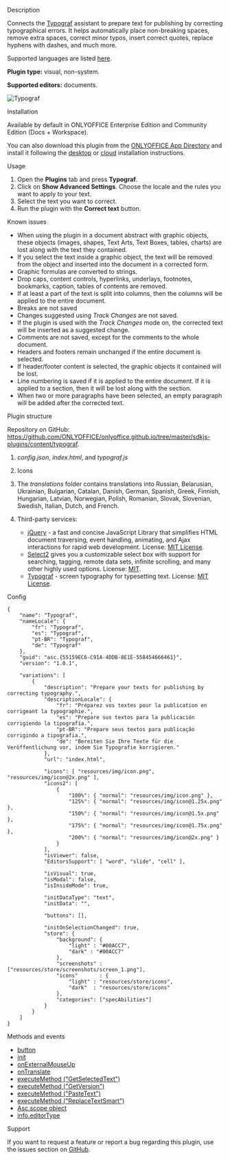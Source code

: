Description

Connects the [Typograf](https://github.com/typograf/typograf) assistant to prepare text for publishing by correcting typographical errors. It helps automatically place non-breaking spaces, remove extra spaces, correct minor typos, insert correct quotes, replace hyphens with dashes, and much more.

Supported languages are listed [here](https://github.com/typograf/typograf/blob/dev/docs/LOCALES.en-US.md).

**Plugin type:** visual, non-system.

**Supported editors:** documents.

![Typograf](/content/img/plugins/gifs/typograf.gif)

Installation

Available by default in ONLYOFFICE Enterprise Edition and Community Edition (Docs + Workspace).

You can also download this plugin from the [ONLYOFFICE App Directory](https://www.onlyoffice.com/en/app-directory/typograph) and install it following the [desktop](/plugin/installation/desktop) or [cloud](/plugin/installation/cloud) installation instructions.

Usage

1. Open the **Plugins** tab and press **Typograf**.
2. Click on **Show Advanced Settings**. Choose the locale and the rules you want to apply to your text.
3. Select the text you want to correct.
4. Run the plugin with the **Correct text** button.

Known issues

* When using the plugin in a document abstract with graphic objects, these objects (images, shapes, Text Arts, Text Boxes, tables, charts) are lost along with the text they contained.
* If you select the text inside a graphic object, the text will be removed from the object and inserted into the document in a corrected form.
* Graphic formulas are converted to strings.
* Drop caps, content controls, hyperlinks, underlays, footnotes, bookmarks, caption, tables of contents are removed.
* If at least a part of the text is split into columns, then the columns will be applied to the entire document.
* Breaks are not saved
* Changes suggested using *Track Changes* are not saved.
* If the plugin is used with the *Track Changes* mode on, the corrected text will be inserted as a suggested change.
* Comments are not saved, except for the comments to the whole document.
* Headers and footers remain unchanged if the entire document is selected.
* If header/footer content is selected, the graphic objects it contained will be lost.
* Line numbering is saved if it is applied to the entire document. If it is applied to a section, then it will be lost along with the section.
* When two or more paragraphs have been selected, an empty paragraph will be added after the corrected text.

Plugin structure

Repository on GitHub: <https://github.com/ONLYOFFICE/onlyoffice.github.io/tree/master/sdkjs-plugins/content/typograf>.

1. *config.json*, *index.html*, and *typograf.js*

2. Icons

3. The *translations* folder contains translations into Russian, Belarusian, Ukrainian, Bulgarian, Catalan, Danish, German, Spanish, Greek, Finnish, Hungarian, Latvian, Norwegian, Polish, Romanian, Slovak, Slovenian, Swedish, Italian, Dutch, and French.

4. Third-party services:

   * [jQuery](https://jquery.com) - a fast and concise JavaScript Library that simplifies HTML document traversing, event handling, animating, and Ajax interactions for rapid web development. License: [MIT License](https://github.com/ONLYOFFICE/onlyoffice.github.io/blob/master/sdkjs-plugins/content/typograf/licenses/jQuery.license).
   * [Select2](https://select2.org/) gives you a customizable select box with support for searching, tagging, remote data sets, infinite scrolling, and many other highly used options. License: [MIT](https://github.com/ONLYOFFICE/onlyoffice.github.io/blob/master/sdkjs-plugins/content/typograf/licenses/Select2.license).
   * [Typograf](https://github.com/typograf/typograf) - screen typography for typesetting text. License: [MIT License](https://github.com/ONLYOFFICE/onlyoffice.github.io/blob/master/sdkjs-plugins/content/typograf/licenses/Typograf.license).

Config

```
{
    "name": "Typograf",
    "nameLocale": {
        "fr": "Typograf",
        "es": "Typograf",
        "pt-BR": "Typograf",
        "de": "Typograf"
    },
    "guid": "asc.{55159EC6-C91A-4DDB-8E1E-558454666461}",
    "version": "1.0.1",

    "variations": [
        {
            "description": "Prepare your texts for publishing by correcting typography.",
            "descriptionLocale": {
                "fr": "Préparez vos textes pour la publication en corrigeant la typographie.",
                "es": "Prepare sus textos para la publicación corrigiendo la tipografía.",
                "pt-BR": "Prepare seus textos para publicação corrigindo a tipografia.",
                "de": "Bereiten Sie Ihre Texte für die Veröffentlichung vor, indem Sie Typografie korrigieren."
            },
            "url": "index.html",

            "icons": [ "resources/img/icon.png", "resources/img/icon@2x.png" ],
            "icons2": [
                {
                    "100%": { "normal": "resources/img/icon.png" },
                    "125%": { "normal": "resources/img/icon@1.25x.png" },
                    "150%": { "normal": "resources/img/icon@1.5x.png" },
                    "175%": { "normal": "resources/img/icon@1.75x.png" },
                    "200%": { "normal": "resources/img/icon@2x.png" }
                }
			],
            "isViewer": false,
            "EditorsSupport": [ "word", "slide", "cell" ],

            "isVisual": true,
            "isModal": false,
            "isInsideMode": true,

            "initDataType": "text",
            "initData": "",

            "buttons": [],

            "initOnSelectionChanged": true,
            "store": {
                "background": {
                    "light" : "#00ACC7",
                    "dark" : "#00ACC7"
                },
                "screenshots" : ["resources/store/screenshots/screen_1.png"],
                "icons"       : {
                    "light" : "resources/store/icons",
                    "dark"  : "resources/store/icons"
                },
                "categories": ["specAbilities"]
            }
        }
    ]
}
```

Methods and events

* [button](/plugin/events/button)
* [init](/plugin/events/init)
* [onExternalMouseUp](/plugin/events/onexternalmouseup)
* [onTranslate](/plugin/events/ontranslate)
* [executeMethod ("GetSelectedText")](/plugin/executemethod/common/getselectedtext)
* [executeMethod ("GetVersion")](/plugin/executemethod/common/getversion)
* [executeMethod ("PasteText")](/plugin/executemethod/common/pastetext)
* [executeMethod ("ReplaceTextSmart")](/plugin/executemethod/common/replacetextsmart)
* [Asc.scope object](/plugin/scope)
* [info.editorType](/plugin/info#editorType)

Support

If you want to request a feature or report a bug regarding this plugin, use the issues section on [GitHub](https://github.com/ONLYOFFICE/onlyoffice.github.io/issues).
